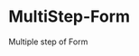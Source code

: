 # MultiStep-Form
Multiple step of Form


<!-- Installation -->
<!-- step1  : Clone this repo : git clone https://github.com/parthdave2002/MultiStep-Form.git
step 2 : Go into that project and run comman npm install in terminal
step 3 : After that run the npm run dev command to start the server -->



<!-- Project Detail -->
<!-- This project is in 2 parts :
1. login page : Create login page with yup and formik validation 
2. MultiStep-Form (Wizard Form)  : Create wizard signup page using multiple  things in that like ReactTostify for toast message and validation this website is also Responsive  and after submitting the form  after 5sec that will e redirect to login page-->

